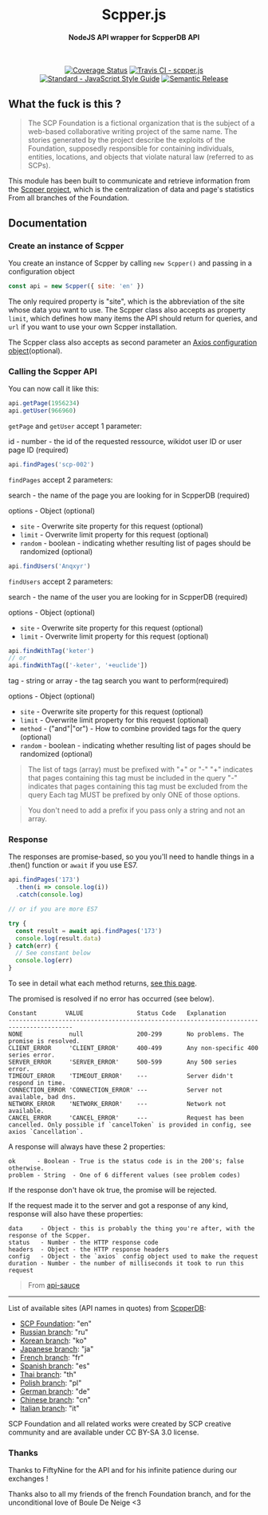 <h1 align="center">
  Scpper.js
  <h4 align="center">NodeJS API wrapper for ScpperDB API</h4>
  <br>
</h1>

<p align="center">
  <a href='https://coveralls.io/github/HelloEdit/scpper.js?branch=master'><img src='https://coveralls.io/repos/github/HelloEdit/scpper.js/badge.svg?branch=master' alt='Coverage Status' /></a>
  <a href="https://travis-ci.org/HelloEdit/scpper.js"><img src="https://travis-ci.org/HelloEdit/scpper.js.svg?branch=master" alt="Travis CI - scpper.js"></a>
  <a href="https://standardjs.com"><img src="https://img.shields.io/badge/code_style-standard-brightgreen.svg" alt="Standard - JavaScript Style Guide"></a>
  <a href="https://github.com/semantic-release/semantic-release"><img src="https://img.shields.io/badge/%20%20%F0%9F%93%A6%F0%9F%9A%80-semantic--release-e10079.svg" alt="Semantic Release"></a>
</p>

## What the fuck is this ?

> The SCP Foundation is a fictional organization that is the subject of a web-based collaborative writing project of the same name. The stories generated by the project describe the exploits of the Foundation, supposedly responsible for containing individuals, entities, locations, and objects that violate natural law (referred to as SCPs).

This module has been built to communicate and retrieve information from the [Scpper project](https://github.com/FiftyNine/ScpperDB), which is the centralization of data and page's statistics From all branches of the Foundation.

## Documentation

### Create an instance of Scpper

You create an instance of Scpper by calling `new Scpper()` and passing in a configuration object

```js
const api = new Scpper({ site: 'en' })
```

The only required property is "site", which is the abbreviation of the site whose data you want to use. The Scpper class also accepts as property `limit`, which defines how many items the API should return for queries, and `url` if you want to use your own Scpper installation.

The Scpper class also accepts as second parameter an [Axios configuration object](https://github.com/axios/axios#request-config)(optional).

### Calling the Scpper API

You can now call it like this:

```js
api.getPage(1956234)
api.getUser(966960)
```

`getPage` and `getUser` accept 1 parameter:

id - number - the id of the requested ressource, wikidot user ID or user page ID (required)

```js
api.findPages('scp-002')
```
`findPages` accept 2 parameters:

search - the name of the page you are looking for in ScpperDB (required)

options - Object (optional)
  - `site` - Overwrite site property for this request (optional)
  - `limit` - Overwrite limit property for this request (optional)
  - `random` - boolean - indicating whether resulting list of pages should be randomized (optional)

```js
api.findUsers('Anqxyr')
```
`findUsers` accept 2 parameters:

search - the name of the user you are looking for in ScpperDB (required)

options - Object (optional)
  - `site` - Overwrite site property for this request (optional)
  - `limit` - Overwrite limit property for this request (optional)

```js
api.findWithTag('keter')
// or
api.findWithTag(['-keter', '+euclide'])
```

tag - string or array - the tag search you want to perform(required)

options - Object (optional)
  - `site` - Overwrite site property for this request (optional)
  - `limit` - Overwrite limit property for this request (optional)
  - `method` - ("and"|"or") - How to combine provided tags for the query (optional)
  - `random` - boolean - indicating whether resulting list of pages should be randomized (optional)

> The list of tags (array) must be  prefixed with "+" or "-"
>    "+" indicates that pages containing this tag must be included in the query
>    "-" indicates that pages containing this tag must be excluded from the query
>    Each tag MUST be prefixed by only ONE of those options.

> You don't need to add a prefix if you pass only a string and not an array.

### Response

The responses are promise-based, so you you'll need to handle things in a .then() function or `await` if you use ES7.

```js
api.findPages('173')
  .then(i => console.log(i))
  .catch(console.log)

// or if you are more ES7

try {
  const result = await api.findPages('173')
  console.log(result.data)
} catch(err) {
  // See constant below
  console.log(err)
}
```

To see in detail what each method returns, [see this page](https://github.com/FiftyNine/ScpperDB#api).

The promised is resolved if no error has occurred (see below).

```
Constant        VALUE               Status Code   Explanation
----------------------------------------------------------------------------------------
NONE             null               200-299       No problems. The promise is resolved.
CLIENT_ERROR     'CLIENT_ERROR'     400-499       Any non-specific 400 series error.
SERVER_ERROR     'SERVER_ERROR'     500-599       Any 500 series error.
TIMEOUT_ERROR    'TIMEOUT_ERROR'    ---           Server didn't respond in time.
CONNECTION_ERROR 'CONNECTION_ERROR' ---           Server not available, bad dns.
NETWORK_ERROR    'NETWORK_ERROR'    ---           Network not available.
CANCEL_ERROR     'CANCEL_ERROR'     ---           Request has been cancelled. Only possible if `cancelToken` is provided in config, see axios `Cancellation`.
```

A response will always have these 2 properties:

```
ok      - Boolean - True is the status code is in the 200's; false otherwise.
problem - String  - One of 6 different values (see problem codes)
```

If the response don't have ok true, the promise will be rejected.

If the request made it to the server and got a response of any kind, response will also have these properties:

```
data     - Object - this is probably the thing you're after, with the response of the Scpper.
status   - Number - the HTTP response code
headers  - Object - the HTTP response headers
config   - Object - the `axios` config object used to make the request
duration - Number - the number of milliseconds it took to run this request
```

> From [api-sauce](https://github.com/infinitered/apisauce)

---

List of available sites (API names in quotes) from [ScpperDB](https://github.com/FiftyNine/ScpperDB#list-of-available-sites-api-names-in-quotes):
- [SCP Foundation](scp-wiki.net): "en"
- [Russian branch](scpfoundation.ru): "ru"
- [Korean branch](ko.scp-wiki.net): "ko"
- [Japanese branch](ja.scp-wiki.net): "ja"
- [French branch](fondationscp.wikidot.com): "fr"
- [Spanish branch](lafundacionscp.wikidot.com): "es"
- [Thai branch](scp-th.wikidot.com): "th"
- [Polish branch](scp-wiki.net.pl): "pl"
- [German branch](scp-wiki-de.wikidot.com): "de"
- [Chinese branch](scp-wiki-cn.wikidot.com): "cn"
- [Italian branch](fondazionescp.wikidot.com): "it"

SCP Foundation and all related works were created by SCP creative community and are available under CC BY-SA 3.0 license.

### Thanks

Thanks to FiftyNine for the API and for his infinite patience during our exchanges !

Thanks also to all my friends of the french Foundation branch, and for the unconditional love of Boule De Neige <3
